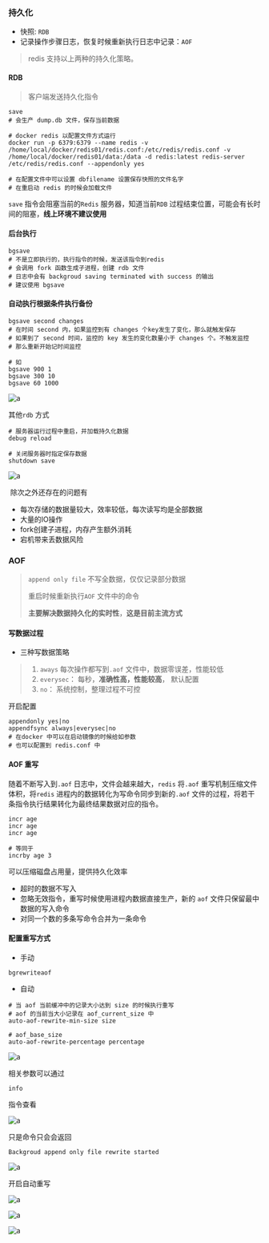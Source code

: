 ### 持久化

* 快照: `RDB`
* 记录操作步骤日志，恢复时候重新执行日志中记录：`AOF`

> redis 支持以上两种的持久化策略。



#### RDB

> 客户端发送持久化指令

```shell
save
# 会生产 dump.db 文件，保存当前数据

# docker redis 以配置文件方式运行
docker run -p 6379:6379 --name redis -v /home/local/docker/redis01/redis.conf:/etc/redis/redis.conf -v /home/local/docker/redis01/data:/data -d redis:latest redis-server /etc/redis/redis.conf --appendonly yes

# 在配置文件中可以设置 dbfilename 设置保存快照的文件名字
# 在重启动 redis 的时候会加载文件
```

`save` 指令会阻塞当前的`Redis` 服务器，知道当前`RDB` 过程结束位置，可能会有长时间的阻塞，**线上环境不建议使用**

#### 后台执行

```shell
bgsave
# 不是立即执行的，执行指令的时候，发送该指令到redis
# 会调用 fork 函数生成子进程，创建 rdb 文件
# 日志中会有 backgroud saving terminated with success 的输出
# 建议使用 bgsave
```

#### 自动执行根据条件执行备份

```shell
bgsave second changes
# 在时间 second 内，如果监控到有 changes 个key发生了变化，那么就触发保存
# 如果到了 second 时间，监控的 key 发生的变化数量小于 changes 个。不触发监控
# 那么重新开始记时间监控

# 如
bgsave 900 1
bgsave 300 10
bgsave 60 1000
```

![a](./pics/06.png)

其他`rdb` 方式

```shell
# 服务器运行过程中重启，并加载持久化数据
debug reload

# 关闭服务器时指定保存数据
shutdown save
```

![a](./pics/07.png)

​	除次之外还存在的问题有

* 每次存储的数据量较大，效率较低，每次读写均是全部数据
* 大量的IO操作
* fork创建子进程，内存产生额外消耗
* 宕机带来丢数据风险

### AOF

> `append only file` 不写全数据，仅仅记录部分数据
>
> 重启时候重新执行`AOF` 文件中的命令
>
> **主要解决数据持久化的实时性**，**这是目前主流方式**

#### 写数据过程

* 三种写数据策略

> 1. `aways` 每次操作都写到`.aof` 文件中，数据零误差，性能较低
> 2. `everysec`： 每秒，**准确性高，性能较高**， 默认配置
> 3. `no`： 系统控制，整理过程不可控

开启配置

```shell
appendonly yes|no
appendfsync always|everysec|no
# 在docker 中可以在启动镜像的时候给如参数
# 也可以配置到 redis.conf 中
```

#### AOF 重写

随着不断写入到`.aof` 日志中，文件会越来越大，`redis` 将`.aof` 重写机制压缩文件体积，将`redis` 进程内的数据转化为写命令同步到新的`.aof` 文件的过程，将若干条指令执行结果转化为最终结果数据对应的指令。

```shell
incr age
incr age
incr age

# 等同于
incrby age 3
```

可以压缩磁盘占用量，提供持久化效率

* 超时的数据不写入
* 忽略无效指令，重写时候使用进程内数据直接生产，新的 `aof` 文件只保留最中数据的写入命令
* 对同一个数的多条写命令合并为一条命令

#### 配置重写方式

* 手动

```shell
bgrewriteaof
```

* 自动

```shell
# 当 aof 当前缓冲中的记录大小达到 size 的时候执行重写
# aof 的当前当大小记录在 aof_current_size 中
auto-aof-rewrite-min-size size

# aof_base_size
auto-aof-rewrite-percentage percentage
```

![a](./pics/08.png)

相关参数可以通过

```shell
info
```

指令查看

![a](./pics/09.png)

只是命令只会会返回

`Backgroud append only file rewrite started`

![a](./pics/10.png)

开启自动重写

![a](./pics/11.png)

![a](./pics/12.png)

![a](./pics/13.png)

